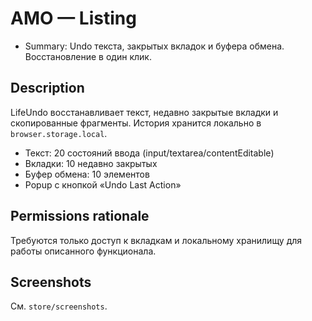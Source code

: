 # AMO — Listing

- Summary:
  Undo текста, закрытых вкладок и буфера обмена. Восстановление в один клик.

## Description
LifeUndo восстанавливает текст, недавно закрытые вкладки и скопированные фрагменты. История хранится локально в `browser.storage.local`.

- Текст: 20 состояний ввода (input/textarea/contentEditable)
- Вкладки: 10 недавно закрытых
- Буфер обмена: 10 элементов
- Popup с кнопкой «Undo Last Action»

## Permissions rationale
Требуются только доступ к вкладкам и локальному хранилищу для работы описанного функционала.

## Screenshots
См. `store/screenshots`.
